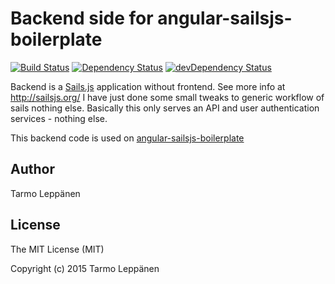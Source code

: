 # Backend side for angular-sailsjs-boilerplate
[![Build Status](https://travis-ci.org/tarlepp/angular-sailsjs-boilerplate-backend.png?branch=master)](https://travis-ci.org/tarlepp/angular-sailsjs-boilerplate-backend)
[![Dependency Status](https://david-dm.org/tarlepp/angular-sailsjs-boilerplate-backend.svg)](https://david-dm.org/tarlepp/angular-sailsjs-boilerplate-backend)
[![devDependency Status](https://david-dm.org/tarlepp/angular-sailsjs-boilerplate-backend/dev-status.svg)](https://david-dm.org/tarlepp/angular-sailsjs-boilerplate-backend#info=devDependencies)

Backend is a [Sails.js](http://sailsjs.org) application without frontend. See more info at http://sailsjs.org/ I have 
just done some small tweaks to generic workflow of sails nothing else. Basically this only serves an API and
user authentication services - nothing else.

This backend code is used on [angular-sailsjs-boilerplate](https://github.com/tarlepp/angular-sailsjs-boilerplate)

## Author
Tarmo Leppänen

## License
The MIT License (MIT)

Copyright (c) 2015 Tarmo Leppänen
